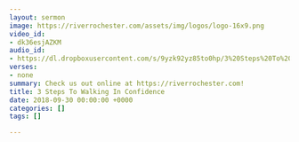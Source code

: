 ```yaml
---
layout: sermon
image: https://riverrochester.com/assets/img/logos/logo-16x9.png
video_id:
- dk36esjAZKM
audio_id:
- https://dl.dropboxusercontent.com/s/9yzk92yz85to0hp/3%20Steps%20To%20Walking%20In%20Confidence.mp3?dl=0
verses:
- none
summary: Check us out online at https://riverrochester.com!
title: 3 Steps To Walking In Confidence
date: 2018-09-30 00:00:00 +0000
categories: []
tags: []

---
```

